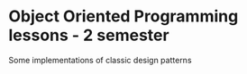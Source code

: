 # Object Oriented Programming lessons - 2 semester
Some implementations of classic design patterns 
